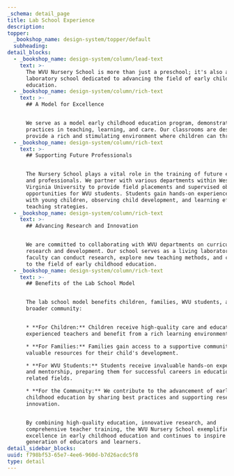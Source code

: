 ```yaml
---
_schema: detail_page
title: Lab School Experience
description:
topper:
  _bookshop_name: design-system/topper/default
  subheading:
detail_blocks:
  - _bookshop_name: design-system/column/lead-text
    text: >-
      The WVU Nursery School is more than just a preschool; it's also a
      laboratory school dedicated to advancing the field of early childhood
      education.   
  - _bookshop_name: design-system/column/rich-text
    text: >-
      ## A Model for Excellence


      We serve as a model early childhood education program, demonstrating best
      practices in teaching, learning, and care. Our classrooms are designed to
      provide a rich and stimulating environment where children can thrive.
  - _bookshop_name: design-system/column/rich-text
    text: >-
      ## Supporting Future Professionals


      The Nursery School plays a vital role in the training of future educators
      and professionals. We partner with various departments within West
      Virginia University to provide field placements and supervised observation
      opportunities for WVU students. Students gain hands-on experience working
      with young children, observing child development, and learning effective
      teaching strategies.
  - _bookshop_name: design-system/column/rich-text
    text: >-
      ## Advancing Research and Innovation


      We are committed to collaborating with WVU departments on curriculum
      research and development. Our school serves as a living laboratory where
      faculty can conduct research, explore new teaching methods, and contribute
      to the field of early childhood education.
  - _bookshop_name: design-system/column/rich-text
    text: >-
      ## Benefits of the Lab School Model


      The lab school model benefits children, families, WVU students, and the
      broader community:


      * **For Children:** Children receive high-quality care and education from
      experienced teachers and benefit from a rich learning environment.

      * **For Families:** Families gain access to a supportive community and
      valuable resources for their child's development.

      * **For WVU Students:** Students receive invaluable hands-on experience
      and mentorship, preparing them for successful careers in education and
      related fields.

      * **For the Community:** We contribute to the advancement of early
      childhood education by sharing best practices and supporting research and
      innovation.


      By combining high-quality education, innovative research, and
      comprehensive teacher training, the WVU Nursery School exemplifies
      excellence in early childhood education and continues to inspire the next
      generation of educators and learners.
detail_sidebar_blocks:
uuid: f798bf53-65e7-4ee6-960d-b7d26acdc5f8
type: detail
---
```

